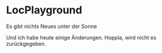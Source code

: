 # LocPlayground

Es gibt nichts Neues unter der Sonne

Und ich habe heute einige Änderungen. Hoppla, wird nicht es zurückgegeben.
